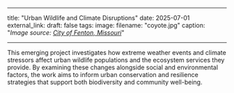 
---
title: "Urban Wildlife and Climate Disruptions"
date: 2025-07-01
external_link: 
draft: false
tags:
image: 
  filename: "coyote.jpg"
  caption: "*Image source: [City of Fenton, Missouri](https://www.fentonmo.org/1170/Urban-Wildlife)*"

---

This emerging project investigates how extreme weather events and climate stressors affect urban wildlife populations and the ecosystem services they provide. By examining these changes alongside social and environmental factors, the work aims to inform urban conservation and resilience strategies that support both biodiversity and community well-being.

<!--more-->

